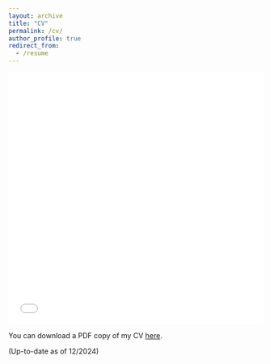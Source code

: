 ```yaml
---
layout: archive
title: "CV"
permalink: /cv/
author_profile: true
redirect_from:
  - /resume
---
```


<iframe src="/files/pdf/CV_Akem.pdf" width="100%" height="500" frameborder="no" border="0" marginwidth="0" marginheight="0"></iframe>

You can download a PDF copy of my CV [here](/files/pdf/CV_Akem.pdf).

(Up-to-date as of 12/2024)
